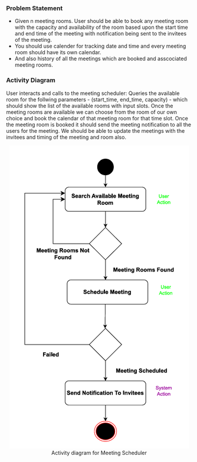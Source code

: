 <h3> Problem Statement </h3>
    <p>
        <ul>
            <li>
                Given n meeting rooms. User should be able to book any meeting room with the capacity and availability of the room  based upon the start time and end time of the meeting with notification being sent to the invitees of the meeting.
            </li>
            <li>
                You should use calender for tracking date and time and every meeting room should have its own calendar.
            </li>
            <li> 
                And also history of all the meetings which are booked and asscociated meeting rooms. 
            </li>
        </ul>
    </p>

<h3> Activity Diagram </h3>
    <p> User interacts and calls to the meeting scheduler: 
            Queries the available room for the follwing parameters - (start_time, end_time,  capacity) - which should show the list of the available rooms with input slots.  Once the meeting rooms are available we can choose from the room of our own choice and book the calendar of that meeting room for that time slot. Once the meeting room is booked it should send the meeting notification to all the users for the meeting. We should be able to update the meetings with the invitees and timing of the meeting and room also.
    </p>
    <p align="center">
        <img src="/MeetingScheduler/docs/activity_diagram.svg" alt="Activity Diagram">
            <br />
        Activity diagram for Meeting Scheduler
    </p>



    